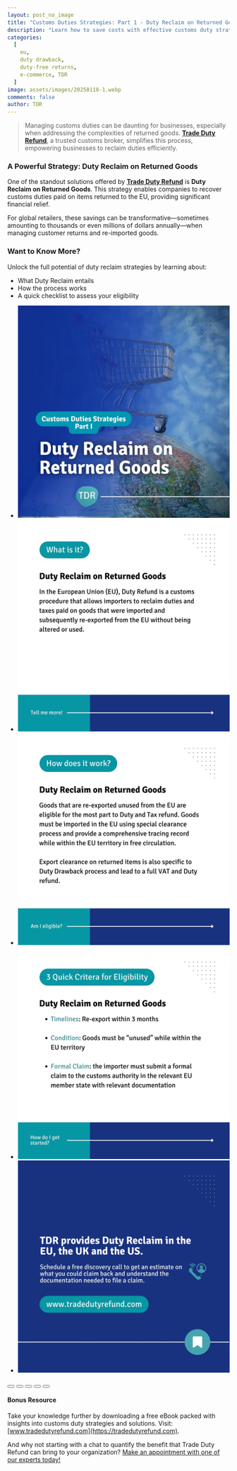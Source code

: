 ```yaml
---
layout: post_no_image
title: "Customs Duties Strategies: Part 1 - Duty Reclaim on Returned Goods"
description: "Learn how to save costs with effective customs duty strategies, including duty reclaim on returned goods for global retailers."
categories:
  [
    eu,
    duty drawback,
    duty-free returns,
    e-commerce, TDR
  ]
image: assets/images/20250118-1.webp
comments: false
author: TDR
---
```


> Managing customs duties can be daunting for businesses, especially when addressing the complexities of returned goods. [**Trade Duty Refund**](https://tradedutyrefund.com), a trusted customs broker, simplifies this process, empowering businesses to reclaim duties efficiently.

### A Powerful Strategy: Duty Reclaim on Returned Goods

One of the standout solutions offered by [**Trade Duty Refund**](https://tradedutyrefund.com) is **Duty Reclaim on Returned Goods**. This strategy enables companies to recover customs duties paid on items returned to the EU, providing significant financial relief.

For global retailers, these savings can be transformative—sometimes amounting to thousands or even millions of dollars annually—when managing customer returns and re-imported goods.

### Want to Know More?

Unlock the full potential of duty reclaim strategies by learning about:

- What Duty Reclaim entails
- How the process works
- A quick checklist to assess your eligibility

<div class="glide">
  <div class="glide__track" data-glide-el="track">
    <ul class="glide__slides">
      <li class="glide__slide"><img src="/assets/images/20250118-2.webp"></li>
      <li class="glide__slide"><img src="/assets/images/20250118-3.webp"></li>
      <li class="glide__slide"><img src="/assets/images/20250118-4.webp"></li>
      <li class="glide__slide"><img src="/assets/images/20250118-5.webp"></li>
      <li class="glide__slide"><img src="/assets/images/20250118-6.webp"></li>
    </ul>
  </div>
  <div class="glide__bullets" data-glide-el="controls[nav]">
    <button class="glide__bullet" data-glide-dir="=0"></button>
    <button class="glide__bullet" data-glide-dir="=1"></button>
    <button class="glide__bullet" data-glide-dir="=2"></button>
    <button class="glide__bullet" data-glide-dir="=3"></button>
    <button class="glide__bullet" data-glide-dir="=4"></button>
  </div>
</div>

#### Bonus Resource

Take your knowledge further by downloading a free eBook packed with insights into customs duty strategies and solutions. Visit: [www.tradedutyrefund.com](https://tradedutyrefund.com).

And why not starting with a chat to quantify the benefit that Trade Duty Refund can bring to your organization? [Make an appointment with one of our experts today!](https://tradedutyrefund.com/make-an-appointment.html)

<script src="https://cdnjs.cloudflare.com/ajax/libs/Glide.js/3.2.0/glide.min.js" integrity="sha512-IkLiryZhI6G4pnA3bBZzYCT9Ewk87U4DGEOz+TnRD3MrKqaUitt+ssHgn2X/sxoM7FxCP/ROUp6wcxjH/GcI5Q==" crossorigin="anonymous" referrerpolicy="no-referrer"></script>
<link rel="stylesheet" href="https://cdnjs.cloudflare.com/ajax/libs/Glide.js/3.2.0/css/glide.core.min.css" integrity="sha512-YQlbvfX5C6Ym6fTUSZ9GZpyB3F92hmQAZTO5YjciedwAaGRI9ccNs4iw2QTCJiSPheUQZomZKHQtuwbHkA9lgw==" crossorigin="anonymous" referrerpolicy="no-referrer" />
<link rel="stylesheet" href="https://cdnjs.cloudflare.com/ajax/libs/Glide.js/3.2.0/css/glide.theme.min.css" integrity="sha512-wCwx+DYp8LDIaTem/rpXubV/C1WiNRsEVqoztV0NZm8tiTvsUeSlA/Uz02VTGSiqfzAHD4RnqVoevMcRZgYEcQ==" crossorigin="anonymous" referrerpolicy="no-referrer" />

<script>new Glide('.glide').mount()</script>
